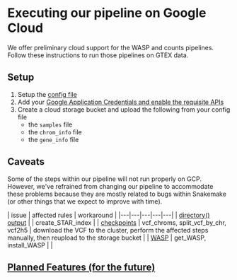 # Executing our pipeline on Google Cloud
We offer preliminary cloud support for the WASP and counts pipelines. Follow these instructions to run those pipelines on GTEX data.

## Setup
1. Setup the [config file](configs/config-WASP.yaml)
2. Add your [Google Application Credentials and enable the requisite APIs](https://snakemake.readthedocs.io/en/stable/executing/cloud.html#executing-a-snakemake-workflow-via-google-cloud-life-sciences)
3. Create a cloud storage bucket and upload the following from your config file
	- the `samples` file
	- the `chrom_info` file
	- the `gene_info` file

## Caveats
Some of the steps within our pipeline will not run properly on GCP. However, we've refrained from changing our pipeline to accommodate these problems because they are mostly related to bugs within Snakemake (or other things that we expect to improve with time).

| issue | affected rules | workaround |
|---|---|---|---|---|
| [directory() output](https://github.com/snakemake/snakemake/issues/576) |  | create_STAR_index |
| [checkpoints](https://github.com/snakemake/snakemake/issues/574) | vcf_chroms, split_vcf_by_chr, vcf2h5 | download the VCF to the cluster, perform the affected steps manually, then reupload to the storage bucket |
| [WASP](https://github.com/aryam7/WASP/issues/16) | get_WASP, install_WASP |  |

## [Planned Features (for the future)](https://github.com/aryam7/as_analysis/issues?q=is%3Aopen+is%3Aissue+label%3Agcp)
